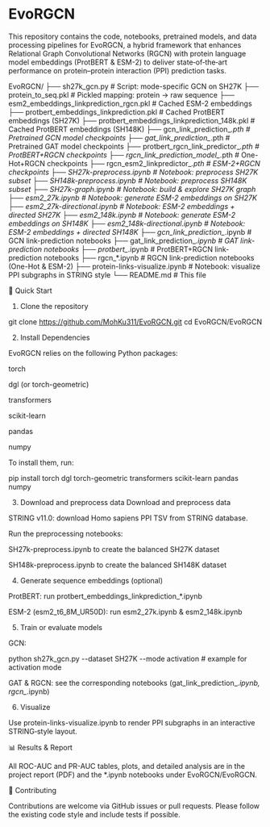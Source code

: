 # EvoRGCN

This repository contains the code, notebooks, pretrained models, and data processing pipelines for EvoRGCN, a hybrid framework that enhances Relational Graph Convolutional Networks (RGCN) with protein language model embeddings (ProtBERT & ESM-2) to deliver state‑of‑the‑art performance on protein–protein interaction (PPI) prediction tasks.

EvoRGCN/
├── sh27k_gcn.py                   # Script: mode-specific GCN on SH27K
├── protein_to_seq.pkl             # Pickled mapping: protein → raw sequence
├── esm2_embeddings_linkprediction_rgcn.pkl  # Cached ESM-2 embeddings
├── protbert_embeddings_linkprediction.pkl   # Cached ProtBERT embeddings (SH27K)
├── protbert_embeddings_linkprediction_148k.pkl  # Cached ProtBERT embeddings (SH148K)
├── gcn_link_prediction_*.pth           # Pretrained GCN model checkpoints
├── gat_link_prediction_*.pth           # Pretrained GAT model checkpoints
├── protbert_rgcn_link_predictor_*.pth  # ProtBERT+RGCN checkpoints
├── rgcn_link_prediction_model_*.pth    # One-Hot+RGCN checkpoints
├── rgcn_esm2_linkpredictor_*.pth       # ESM-2+RGCN checkpoints
├── SH27k-preprocess.ipynb         # Notebook: preprocess SH27K subset
├── SH148k-preprocess.ipynb        # Notebook: preprocess SH148K subset
├── SH27k-graph.ipynb              # Notebook: build & explore SH27K graph
├── esm2_27k.ipynb                  # Notebook: generate ESM-2 embeddings on SH27K
├── esm2_27k-directional.ipynb      # Notebook: ESM-2 embeddings + directed SH27K
├── esm2_148k.ipynb                 # Notebook: generate ESM-2 embeddings on SH148K
├── esm2_148k-directional.ipynb     # Notebook: ESM-2 embeddings + directed SH148K
├── gcn_link_prediction_*.ipynb     # GCN link-prediction notebooks
├── gat_link_prediction_*.ipynb     # GAT link-prediction notebooks
├── protbert_*.ipynb                # ProtBERT+RGCN link-prediction notebooks
├── rgcn_*.ipynb                    # RGCN link-prediction notebooks (One-Hot & ESM-2)
├── protein-links-visualize.ipynb   # Notebook: visualize PPI subgraphs in STRING style
└── README.md                       # This file


🚀 Quick Start

1. Clone the repository

git clone https://github.com/MohKu311/EvoRGCN.git
cd EvoRGCN/EvoRGCN

2. Install Dependencies

EvoRGCN relies on the following Python packages:

torch

dgl (or torch-geometric)

transformers

scikit-learn

pandas

numpy

To install them, run:

pip install torch dgl torch-geometric transformers scikit-learn pandas numpy

3. Download and preprocess data Download and preprocess data

STRING v11.0: download Homo sapiens PPI TSV from STRING database.

Run the preprocessing notebooks:

SH27k-preprocess.ipynb to create the balanced SH27K dataset

SH148k-preprocess.ipynb to create the balanced SH148K dataset

4. Generate sequence embeddings (optional)

ProtBERT: run protbert_embeddings_linkprediction_*.ipynb

ESM-2 (esm2_t6_8M_UR50D): run esm2_27k.ipynb & esm2_148k.ipynb

5. Train or evaluate models

GCN:

python sh27k_gcn.py --dataset SH27K --mode activation   # example for activation mode

GAT & RGCN: see the corresponding notebooks (gat_link_prediction_*.ipynb, rgcn_*.ipynb)

6. Visualize

Use protein-links-visualize.ipynb to render PPI subgraphs in an interactive STRING‑style layout.

📊 Results & Report

All ROC-AUC and PR-AUC tables, plots, and detailed analysis are in the project report (PDF) and the *.ipynb notebooks under EvoRGCN/EvoRGCN.

🤝 Contributing

Contributions are welcome via GitHub issues or pull requests. Please follow the existing code style and include tests if possible.

